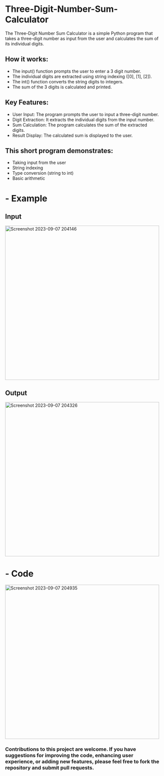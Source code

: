 # Three-Digit-Number-Sum-Calculator
The Three-Digit Number Sum Calculator is a simple Python program that takes a three-digit number as input from the user and calculates the sum of its individual digits.

## How it works:

- The input() function prompts the user to enter a 3 digit number.
- The individual digits are extracted using string indexing ([0], [1], [2]).
- The int() function converts the string digits to integers.
- The sum of the 3 digits is calculated and printed.
  <br>
## Key Features:

- User Input: The program prompts the user to input a three-digit number.
- Digit Extraction: It extracts the individual digits from the input number.
- Sum Calculation: The program calculates the sum of the extracted digits.
- Result Display: The calculated sum is displayed to the user.

## This short program demonstrates:

- Taking input from the user
- String indexing
- Type conversion (string to int)
- Basic arithmetic

# - Example
## Input
<img width="500" alt="Screenshot 2023-09-07 204146" src="https://github.com/CyberSherlockVoyage/Three-Digit-Number-Sum-Calculator/assets/144046482/9bd962fd-f5ee-4471-8de2-0a95291ba2cf">

## Output
<img width="500" alt="Screenshot 2023-09-07 204326" src="https://github.com/CyberSherlockVoyage/Three-Digit-Number-Sum-Calculator/assets/144046482/125a3760-3bd2-48cf-86d6-8efd9e2097dc">

# - Code
<img width="500" alt="Screenshot 2023-09-07 204935" src="https://github.com/CyberSherlockVoyage/Three-Digit-Number-Sum-Calculator/assets/144046482/45823d60-6992-4be7-a79e-5d93b48d064d">

### Contributions to this project are welcome. If you have suggestions for improving the code, enhancing user experience, or adding new features, please feel free to fork the repository and submit pull requests.






